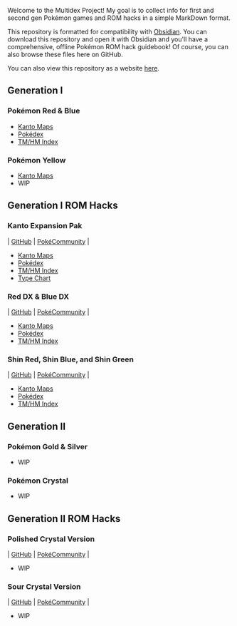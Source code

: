 Welcome to the Multidex Project! My goal is to collect info for first and second gen Pokémon games and ROM hacks in a simple MarkDown format.

This repository is formatted for compatibility with [Obsidian](https://obsidian.md/). You can download this repository and open it with Obsidian and you'll have a comprehensive, offline Pokémon ROM hack guidebook! Of course, you can also browse these files here on GitHub.

You can also view this repository as a website [here](https://awbuchanan7.github.io/multidex/).

## Generation I

### Pokémon Red & Blue
* [Kanto Maps](https://github.com/AWBuchanan7/multidex/tree/main/maps/kanto)
* [Pokédex](red-and-blue/pokedex.md)
* [TM/HM Index](red-and-blue/tmindex.md)

### Pokémon Yellow
* [Kanto Maps](https://github.com/AWBuchanan7/multidex/tree/main/maps/kanto)
* WIP

## Generation I ROM Hacks

### Kanto Expansion Pak
| [GitHub](https://github.com/PlagueVonKarma/kep-hack) | [PokéCommunity](https://www.pokecommunity.com/threads/kanto-expansion-pak.525646/) |
* [Kanto Maps](https://github.com/AWBuchanan7/multidex/tree/main/maps/kanto)
* [Pokédex](kanto-expansion-pak/pokedex.md)
* [TM/HM Index](kanto-expansion-pak/tmindex.md)
* [Type Chart](kanto-expansion-pak/typechart.md)

### Red DX & Blue DX
| [GitHub](https://github.com/TheScarletSword/pokereddeluxe) | [PokéCommunity](https://www.pokecommunity.com/threads/pokemon-red-and-blue-deluxe.360339/) |
* [Kanto Maps](https://github.com/AWBuchanan7/multidex/tree/main/maps/kanto)
* [Pokédex](red-dx-and-blue-dx/pokedex.md)
* [TM/HM Index](red-dx-and-blue-dx/tmindex.md)

### Shin Red, Shin Blue, and Shin Green
| [GitHub](https://github.com/jojobear13/shinpokered) | [PokéCommunity](https://www.pokecommunity.com/threads/shin-pokemon-red-blue-green-jp-builds-bugfix-ai-and-qol-patch.427398/) |
* [Kanto Maps](https://github.com/AWBuchanan7/multidex/tree/main/maps/kanto)
* [Pokédex](red-and-blue/pokedex.md)
* [TM/HM Index](red-and-blue/tmindex.md)

## Generation II

### Pokémon Gold & Silver
* WIP

### Pokémon Crystal
* WIP

## Generation II ROM Hacks

### Polished Crystal Version
| [GitHub](https://github.com/Rangi42/polishedcrystal) | [PokéCommunity](https://www.pokecommunity.com/threads/pok%C3%A9mon-polished-crystal-update-3-1-1.373172/) |
* WIP

### Sour Crystal Version
| [GitHub](https://github.com/SoupPotato/Sourcrystal) | [PokéCommunity](https://www.pokecommunity.com/threads/pokemon-sour-crystal-improvement-hack.434361/) |
* WIP
